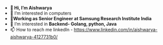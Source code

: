- **👋 Hi, I’m Aishwarya**
- 👀 I’m interested in computers
- 🌱**Working as Senior Engineer at Samsung Research Institute India**
- 💞️ I’m interested in **Backend- Golang, python, Java**
- 📫 How to reach me 
      linkedIn - https://www.linkedin.com/in/aishwarya-aishwarya-4127731b0/

<!---
aishwarya-modi/aishwarya-modi is a ✨ special ✨ repository because its `README.md` (this file) appears on your GitHub profile.
You can click the Preview link to take a look at your changes.
--->
